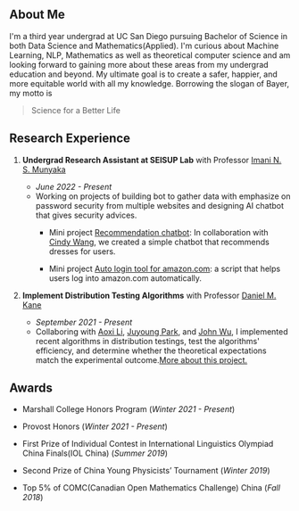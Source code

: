 ## About Me
I'm a third year undergrad at UC San Diego pursuing Bachelor of Science in both Data Science and Mathematics(Applied). I'm curious about Machine Learning, NLP, Mathematics as well as theoretical computer science and am looking forward to gaining more about these areas from my undergrad education and beyond. My ultimate goal is to create a safer, happier, and more equitable world with all my knowledge. Borrowing the slogan of Bayer, my motto is
>Science for a Better Life


## Research Experience
1. **Undergrad Research Assistant at SEISUP Lab** with Professor [Imani N. S. Munyaka](https://www.imanimunyaka.com/)
   - _June 2022 - Present_
   - Working on projects of building bot to gather data with emphasize on password security from multiple websites and designing AI chatbot that gives security advices.
     - Mini project [Recommendation chatbot](https://github.com/wantingmao01/dress_recommendation-chatbot): In collaboration with [Cindy Wang](https://github.com/xiw013), we created a simple chatbot that recommends dresses for users.

     - Mini project [Auto login tool for amazon.com](https://github.com/wantingmao01/amazon_auto_signin): a script that helps users log into amazon.com automatically.

2. **Implement Distribution Testing Algorithms** with Professor [Daniel M. Kane](https://cseweb.ucsd.edu/~dakane/)
   - _September 2021 - Present_
   - Collaboring with [Aoxi Li](https://github.com/aoxil), [Juyoung Park](https://github.com/jup023), and [John Wu](https://github.com/wujjohn), I implemented recent algorithms in distribution testings, test the algorithms' efficiency, and determine whether the theoretical expectations match the experimental outcome.[More about this project.](https://github.com/wujjohn/Implementation-of-Distribution-Testing-Algorithms)


## Awards

- Marshall College Honors Program (_Winter 2021 - Present_)

- Provost Honors (_Winter 2021 - Present_)

- First Prize of Individual Contest in International Linguistics Olympiad China Finals(IOL China) (_Summer 2019_)
    
- Second Prize of China Young Physicists’ Tournament (_Winter 2019_)

- Top 5% of COMC(Canadian Open Mathematics Challenge) China (_Fall 2018_)


